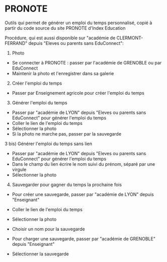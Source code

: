# PRONOTE
Outils qui permet de générer un emploi du temps personnalisé, copié à partir du code source du site PRONOTE d'Index Education

Procédure, qui est aussi disponible sur "académie de CLERMONT-FERRAND" depuis "Eleves ou parents sans EduConnect": 

1) Photo 
- Se connecter à PRONOTE : passer par l'académie de GRENOBLE ou par EduConnect 
- Maintenir la photo et l'enregistrer dans sa galerie 

2) Créer l'emploi du temps 
- Passer par Enseignement agricole pour créer l'emploi du temps 

3) Générer l'emploi du temps 
- Passer par "académie de LYON" depuis "Eleves ou parents sans EduConnect" pour générer l'emploi du temps 
- Coller le lien de l'emploi du temps 
- Sélectionner la photo 
- Si la photo ne marche pas, passer par la sauvegarde 

3 bis) Générer l'emploi du temps sans lien 
- Passer par "académie de LYON" depuis "Eleves ou parents sans EduConnect" pour générer l'emploi du temps 
- Dans le champ du lien écrire le nom suivi du prénom, séparé par une virgule 
- Sélectionner la photo 

4) Sauvegarder pour gagner du temps la prochaine fois 
- Pour créer une sauvegarde, passer par "académie de LYON" depuis "Enseignant" 
- Coller le lien de l'emploi du temps 
- Sélectionner la photo 
- Choisir un nom pour la sauvegarde 

- Pour charger une sauvegarde, passer par "académie de GRENOBLE" depuis "Enseignant" 
- Sélectionner la sauvegarde
